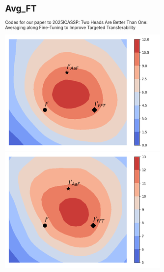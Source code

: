 # Avg_FT
Codes for our paper to 2025ICASSP: Two Heads Are Better Than One: Averaging along Fine-Tuning to Improve Targeted Transferability
 
![image](results/loss_surface/919_01.png?width=20)  
![image](results/loss_surface/919_02.png) 


